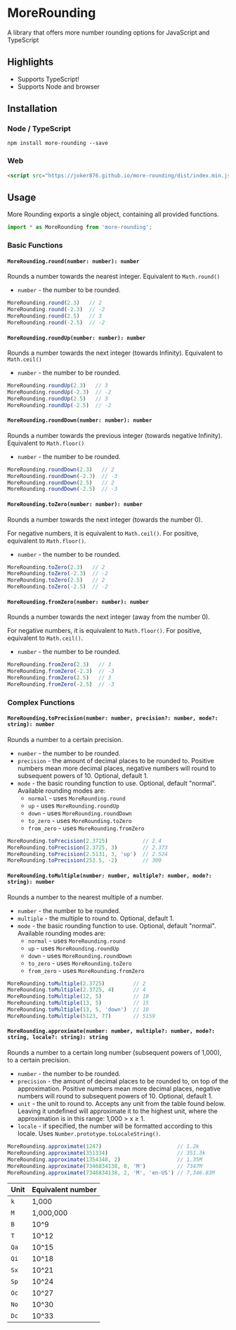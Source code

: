 # MoreRounding
A library that offers more number rounding options for JavaScript and TypeScript

## Highlights
* Supports TypeScript!
* Supports Node and browser

## Installation
### Node / TypeScript
```
npm install more-rounding --save
```
### Web
```html
<script src="https://joker876.github.io/more-rounding/dist/index.min.js"></script>
```

## Usage
More Rounding exports a single object, containing all provided functions.
```js
import * as MoreRounding from 'more-rounding';
```

### Basic Functions
#### `MoreRounding.round(number: number): number`
Rounds a number towards the nearest integer. Equivalent to `Math.round()`

* `number` - the number to be rounded.

```js
MoreRounding.round(2.3)   // 2
MoreRounding.round(-2.3)  // -2
MoreRounding.round(2.5)   // 3
MoreRounding.round(-2.5)  // -2
```

#### `MoreRounding.roundUp(number: number): number`
Rounds a number towards the next integer (towards Infinity). Equivalent to `Math.ceil()`

* `number` - the number to be rounded.

```js
MoreRounding.roundUp(2.3)   // 3
MoreRounding.roundUp(-2.3)  // -2
MoreRounding.roundUp(2.5)   // 3
MoreRounding.roundUp(-2.5)  // -2
```

#### `MoreRounding.roundDown(number: number): number`
Rounds a number towards the previous integer (towards negative Infinity). Equivalent to `Math.floor()`

* `number` - the number to be rounded.

```js
MoreRounding.roundDown(2.3)   // 2
MoreRounding.roundDown(-2.3)  // -3
MoreRounding.roundDown(2.5)   // 2
MoreRounding.roundDown(-2.5)  // -3
```

#### `MoreRounding.toZero(number: number): number`
Rounds a number towards the next integer (towards the number 0).

For negative numbers, it is equivalent to `Math.ceil()`. For positive, equivalent to `Math.floor()`.

* `number` - the number to be rounded.

```js
MoreRounding.toZero(2.3)   // 2
MoreRounding.toZero(-2.3)  // -2
MoreRounding.toZero(2.5)   // 2
MoreRounding.toZero(-2.5)  // -2
```

#### `MoreRounding.fromZero(number: number): number`
Rounds a number towards the next integer (away from the number 0).

For negative numbers, it is equivalent to `Math.floor()`. For positive, equivalent to `Math.ceil()`.

* `number` - the number to be rounded.

```js
MoreRounding.fromZero(2.3)   // 3
MoreRounding.fromZero(-2.3)  // -3
MoreRounding.fromZero(2.5)   // 3
MoreRounding.fromZero(-2.5)  // -3
```
### Complex Functions
#### `MoreRounding.toPrecision(number: number, precision?: number, mode?: string): number`
Rounds a number to a certain precision.

* `number` - the number to be rounded.
* `precision` - the amount of decimal places to be rounded to. Positive numbers mean more decimal places, negative numbers will round to subsequent powers of 10. Optional, default 1.
* `mode` - the basic rounding function to use. Optional, default "normal". Available rounding modes are:
  * `normal` - uses `MoreRounding.round`
  * `up` - uses `MoreRounding.roundUp`
  * `down` - uses `MoreRounding.roundDown`
  * `to_zero` - uses `MoreRounding.toZero`
  * `from_zero` - uses `MoreRounding.fromZero`

```js
MoreRounding.toPrecision(2.3725)           // 2.4
MoreRounding.toPrecision(2.3725, 3)        // 2.373
MoreRounding.toPrecision(2.5131, 3, 'up')  // 2.524
MoreRounding.toPrecision(253.5, -2)        // 300
```

#### `MoreRounding.toMultiple(number: number, multiple?: number, mode?: string): number`
Rounds a number to the nearest multiple of a number.

* `number` - the number to be rounded.
* `multiple` - the multiple to round to. Optional, default 1.
* `mode` - the basic rounding function to use. Optional, default "normal". Available rounding modes are:
  * `normal` - uses `MoreRounding.round`
  * `up` - uses `MoreRounding.roundUp`
  * `down` - uses `MoreRounding.roundDown`
  * `to_zero` - uses `MoreRounding.toZero`
  * `from_zero` - uses `MoreRounding.fromZero`

```js
MoreRounding.toMultiple(2.3725)         // 2
MoreRounding.toMultiple(2.3725, 4)      // 4
MoreRounding.toMultiple(12, 5)          // 10
MoreRounding.toMultiple(13, 5)          // 15
MoreRounding.toMultiple(13, 5, 'down')  // 10
MoreRounding.toMultiple(5123, 77)       // 5159
```

#### `MoreRounding.approximate(number: number, multiple?: number, mode?: string, locale?: string): string`
Rounds a number to a certain long number (subsequent powers of 1,000), to a certain precision.

* `number` - the number to be rounded.
* `precision` - the amount of decimal places to be rounded to, on top of the approximation. Positive numbers mean more decimal places, negative numbers will round to subsequent powers of 10. Optional, default 1.
* `unit` - the unit to round to. Accepts any unit from the table found below. Leaving it undefined will approximate it to the highest unit, where the approximation is in this range: 1,000 > x ≥ 1.
* `locale` - if specified, the number will be formatted according to this locale. Uses `Number.prototype.toLocaleString()`.

```js
MoreRounding.approximate(1247)                        // 1.2k
MoreRounding.approximate(351334)                      // 351.3k
MoreRounding.approximate(1354348, 2)                  // 1.35M
MoreRounding.approximate(7346834138, 0, 'M')          // 7347M
MoreRounding.approximate(7346834138, 2, 'M', 'en-US') // 7,346.83M
```

| Unit | Equivalent number |
| ---- | ----------------- |
| `k`  | 1,000             |
| `M`  | 1,000,000         |
| `B`  | 10^9              |
| `T`  | 10^12             |
| `Qa` | 10^15             |
| `Qi` | 10^18             |
| `Sx` | 10^21             |
| `Sp` | 10^24             |
| `Oc` | 10^27             |
| `No` | 10^30             |
| `Dc` | 10^33             |
